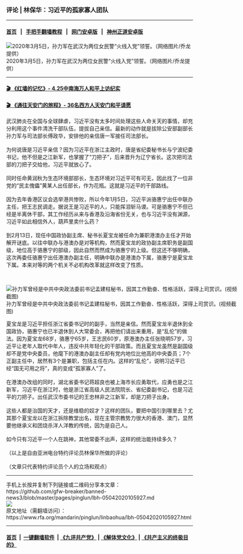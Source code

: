 ### 评论 | 林保华：习近平的孤家寡人团队
------------------------

#### [首页](https://github.com/gfw-breaker/banned-news3/blob/master/README.md) &nbsp;&nbsp;|&nbsp;&nbsp; [手把手翻墙教程](https://github.com/gfw-breaker/guides/wiki) &nbsp;&nbsp;|&nbsp;&nbsp; [网门安卓版](https://github.com/oGate2/oGate) &nbsp;&nbsp;|&nbsp;&nbsp; [神州正道安卓版](https://github.com/SzzdOgate/update) 



<div id="headerimg">
 <img alt="2020年3月5日，孙力军在武汉为两位女民警“火线入党”领誓。（网络图片/乔龙提供）" src="https://www.rfa.org/mandarin/yataibaodao/zhengzhi/ql1-04202020060444.html/m0420-ql1p.jpg/@@images/7e197d1d-515f-4e61-ae5c-71532960aaa6.jpeg" title="2020年3月5日，孙力军在武汉为两位女民警“火线入党”领誓。（网络图片/乔龙提供）"/>
 <div id="headerimgcontents">
  <div id="headerimgcaption">
   <span>
    2020年3月5日，孙力军在武汉为两位女民警“火线入党”领誓。（网络图片/乔龙提供）
   </span>
   <!-- zoomattribute -->
  </div>
  <!-- headerimgcaption -->
 </div>
 <!-- headerimagecontents -->
</div>

<hr/>


#### [ 🎬  《红墙的记忆》- 4.25中南海万人和平上访纪实](http://141.164.39.94:10000/videos/legend/425.html)

 #### [ 🎬  《通往天安门的旅程》- 36名西方人天安门和平请愿 ](http://141.164.39.94:10000/videos/legend/JTT.html)

<div id="storytext">
 <div>
  <div class="slot_header">
  </div>
 </div>
 <p>
  武汉肺炎在全国与全球肆虐，习近平没有太多时间处理这些人命关天的事情，却充分利用这个事件清洗干部队伍，提拔自己亲信。最新的动作就是拔除公安部副部长孙力军与司法部长傅政华，安排他的亲信唐一军接任司法部长。
  <br/>
  <br/>
  为何说唐是习近平亲信？因为习近平在浙江主政时，唐是省纪委秘书长与宁波纪委书记，他不但是之江新军，也掌握了“刀把子”，后来晋升为辽宁省长。这次把司法部的刀把子交给他，习近平就放心了。
  <br/>
  <br/>
  同时任命黄润秋为生态环境部部长，生态环境对习近平可有可无，因此找了一位非党的“民主傀儡”黄某人出任部长，作为花瓶。这就是习近平的干部路线。
  <br/>
  <br/>
  因为去年香港区议会选举港共惨败，所以今年1月5日，习近平派骆惠宁出任中联办主任，把王志民调走。据说王是习近平的人，只能挥泪斩马谡。可是骆惠宁不但已经是半离休干部，其工作经历从来与香港及沿海省份无关，也与习近平没有渊源，习近平如此相信外人，葫芦里卖什么药？
  <br/>
  <br/>
  到2月13日，现任中国政协副主席、秘书长夏宝龙被任命为兼职港澳办主任才开始解开谜底。以往中联办与港澳办是对等机构，然而夏宝龙的政协副主席职务是副国级，地位高于骆惠宁的部级，因此自然而然成为骆惠宁的上级。但这还不够明确，这次再委任骆惠宁出任港澳办副主任，明确中联办是港澳办下属，骆惠宁是夏宝龙下属。本来对等的两个机关不必机构改革就这样改变了性质。
 </p>
 <p>
  <br/>
  <div class="image-inline captioned" style="width:630px;">
   <div style="width:630px;">
    <img alt="孙力军曾经是中共中央政法委前书记孟建柱秘书，因其工作勤奋、性格活跃，深得上司赏识。(视频截图)" src="https://www.rfa.org/mandarin/yataibaodao/zhengzhi/ql1-04202020060444.html/ql1-b.jpg" title="孙力军曾经是中共中央政法委前书记孟建柱秘书，因其工作勤奋、性格活跃，深得上司赏识。(视频截图)"/>
   </div>
   <div class="image-caption">
    <span style="width:630px;">
     孙力军曾经是中共中央政法委前书记孟建柱秘书，因其工作勤奋、性格活跃，深得上司赏识。(视频截图)
    </span>
    <span class="copyright">
    </span>
   </div>
  </div>
 </p>
 <p>
  夏宝龙是习近平担任浙江省委书记时的副手，当然是亲信。然而夏宝龙半退休到全国政协，骆惠宁也已半退休到人大常委会，再把他们请出来重用，是“乱伦”的做法。因为夏宝龙68岁，骆惠宁65岁，王志民60岁，原港澳办主任张晓明57岁，习近平让老年人取代中年人，违反中共年轻化的干部政策。而且夏宝龙虽然是副国级却不是党中央委员，他麾下的港澳办副主任却有党内地位比他高的中央委员；7个正副主任中，居然有3个是兼职，包括主任在内。这样的“乱伦”，说明习近平已经“国无可用之将”，真的变成“孤家寡人”了。
  <br/>
  <br/>
  在港澳办改组的同时，湖北省委书记蒋超良也被上海市长应勇取代，应勇也是之江新军，习近平在浙江时，他是浙江省高级人民法院院长、省纪委副书记，也是习近平的刀把子。出任武汉市委书记的王忠林非之江新军，却是刀把子出身。
  <br/>
  <br/>
  这些人都是治国的天才，还是维稳的奴才？这样的团队，要把中国引到哪里去？尤其那个夏宝龙以在浙江拆除教堂出名，现在主管宗教势力很大的香港、澳门，显然要他继承义和团烧杀洋人洋教的传统，因为是自己人。
  <br/>
  <br/>
  如今只有习近平一个人在跳神，其他常委不出声，这样的统治能持续多久？
  <br/>
  <br/>
  （以上是自由亚洲电台特约评论员林保华所做的评论）
  <br/>
  <br/>
  （文章只代表特约评论员个人的立场和观点）
 </p>
</div>

<hr/>
手机上长按并复制下列链接或二维码分享本文章：<br/>
https://github.com/gfw-breaker/banned-news3/blob/master/pages/pinglun/lbh-05042020105927.md <br/>
<a href='https://github.com/gfw-breaker/banned-news3/blob/master/pages/pinglun/lbh-05042020105927.md'><img src='https://github.com/gfw-breaker/banned-news3/blob/master/pages/pinglun/lbh-05042020105927.md.png'/></a> <br/>
原文地址（需翻墙访问）：https://www.rfa.org/mandarin/pinglun/linbaohua/lbh-05042020105927.html


------------------------
#### [首页](https://github.com/gfw-breaker/banned-news3/blob/master/README.md) &nbsp;|&nbsp; [一键翻墙软件](https://github.com/gfw-breaker/nogfw/blob/master/README.md) &nbsp;| [《九评共产党》](https://github.com/gfw-breaker/9ping.md/blob/master/README.md#九评之一评共产党是什么) | [《解体党文化》](https://github.com/gfw-breaker/jtdwh.md/blob/master/README.md) | [《共产主义的终极目的》](https://github.com/gfw-breaker/gczydzjmd.md/blob/master/README.md)


<img src='http://gfw-breaker.win/banned-news3/pages/pinglun/lbh-05042020105927.md' width='0px' height='0px'/>